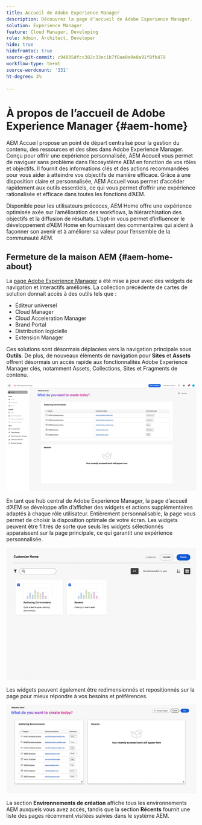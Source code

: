 ```yaml
---
title: Accueil de Adobe Experience Manager
description: Découvrez la page d’accueil de Adobe Experience Manager.
solution: Experience Manager
feature: Cloud Manager, Developing
role: Admin, Architect, Developer
hide: true
hidefromtoc: true
source-git-commit: c94805dfcc382c33ec1b7f8ae0a9e8a91f8fb479
workflow-type: tm+mt
source-wordcount: '331'
ht-degree: 3%

---
```


# À propos de l’accueil de Adobe Experience Manager {#aem-home}

AEM Accueil propose un point de départ centralisé pour la gestion du contenu, des ressources et des sites dans Adobe Experience Manager. Conçu pour offrir une expérience personnalisée, AEM Accueil vous permet de naviguer sans problème dans l’écosystème AEM en fonction de vos rôles et objectifs. Il fournit des informations clés et des actions recommandées pour vous aider à atteindre vos objectifs de manière efficace. Grâce à une disposition claire et personnalisée, AEM Accueil vous permet d’accéder rapidement aux outils essentiels, ce qui vous permet d’offrir une expérience rationalisée et efficace dans toutes les fonctions d’AEM.

Disponible pour les utilisateurs précoces, AEM Home offre une expérience optimisée axée sur l’amélioration des workflows, la hiérarchisation des objectifs et la diffusion de résultats. L’opt-in vous permet d’influencer le développement d’AEM Home en fournissant des commentaires qui aident à façonner son avenir et à améliorer sa valeur pour l’ensemble de la communauté AEM.

## Fermeture de la maison AEM {#aem-home-about}

La [page Adobe Experience Manager](https://experience.adobe.com/#/experiencemanager) a été mise à jour avec des widgets de navigation et interactifs améliorés. La collection précédente de cartes de solution donnait accès à des outils tels que :

* Éditeur universel
* Cloud Manager
* Cloud Acceleration Manager
* Brand Portal
* Distribution logicielle
* Extension Manager

Ces solutions sont désormais déplacées vers la navigation principale sous **Outils**. De plus, de nouveaux éléments de navigation pour **Sites** et **Assets** offrent désormais un accès rapide aux fonctionnalités Adobe Experience Manager clés, notamment Assets, Collections, Sites et Fragments de contenu.

![AEM Page d’accueil](/help/implementing/cloud-manager/assets/aem-home-author-environments.png)

En tant que hub central de Adobe Experience Manager, la page d’accueil d’AEM se développe afin d’afficher des widgets et actions supplémentaires adaptés à chaque rôle utilisateur. Entièrement personnalisable, la page vous permet de choisir la disposition optimale de votre écran. Les widgets peuvent être filtrés de sorte que seuls les widgets sélectionnés apparaissent sur la page principale, ce qui garantit une expérience personnalisée.

![AEM Page d’accueil](/help/implementing/cloud-manager/assets/aem-home-custom.png)

Les widgets peuvent également être redimensionnés et repositionnés sur la page pour mieux répondre à vos besoins et préférences.

![AEM Page d’accueil](/help/implementing/cloud-manager/assets/aem-home-widgets.png)

La section **Environnements de création** affiche tous les environnements AEM auxquels vous avez accès, tandis que la section **Récents** fournit une liste des pages récemment visitées suivies dans le système AEM.
